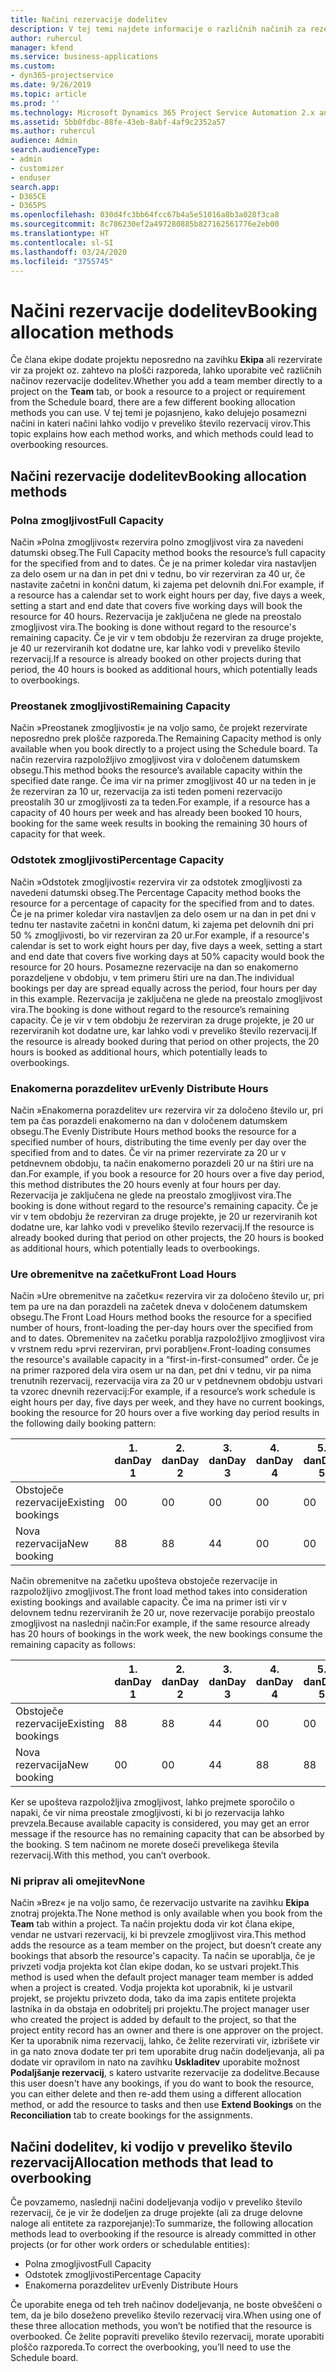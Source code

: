 ```yaml
---
title: Načini rezervacije dodelitev
description: V tej temi najdete informacije o različnih načinih za rezervacijo dodelitev.
author: ruhercul
manager: kfend
ms.service: business-applications
ms.custom:
- dyn365-projectservice
ms.date: 9/26/2019
ms.topic: article
ms.prod: ''
ms.technology: Microsoft Dynamics 365 Project Service Automation 2.x and 3.x
ms.assetid: 5bb0fdbc-88fe-43eb-8abf-4af9c2352a57
ms.author: ruhercul
audience: Admin
search.audienceType:
- admin
- customizer
- enduser
search.app:
- D365CE
- D365PS
ms.openlocfilehash: 030d4fc3bb64fcc67b4a5e51016a8b3a028f3ca8
ms.sourcegitcommit: 8c786230ef2a497280885b827162561776e2eb00
ms.translationtype: HT
ms.contentlocale: sl-SI
ms.lasthandoff: 03/24/2020
ms.locfileid: "3755745"
---
```

# <a name="booking-allocation-methods"></a><span data-ttu-id="7bdbc-103">Načini rezervacije dodelitev</span><span class="sxs-lookup"><span data-stu-id="7bdbc-103">Booking allocation methods</span></span>

<span data-ttu-id="7bdbc-104">Če člana ekipe dodate projektu neposredno na zavihku **Ekipa** ali rezervirate vir za projekt oz. zahtevo na plošči razporeda, lahko uporabite več različnih načinov rezervacije dodelitev.</span><span class="sxs-lookup"><span data-stu-id="7bdbc-104">Whether you add a team member directly to a project on the **Team** tab, or book a resource to a project or requirement from the Schedule board, there are a few different booking allocation methods you can use.</span></span> <span data-ttu-id="7bdbc-105">V tej temi je pojasnjeno, kako delujejo posamezni načini in kateri načini lahko vodijo v preveliko število rezervacij virov.</span><span class="sxs-lookup"><span data-stu-id="7bdbc-105">This topic explains how each method works, and which methods could lead to overbooking resources.</span></span>

## <a name="booking-allocation-methods"></a><span data-ttu-id="7bdbc-106">Načini rezervacije dodelitev</span><span class="sxs-lookup"><span data-stu-id="7bdbc-106">Booking allocation methods</span></span>

### <a name="full-capacity"></a><span data-ttu-id="7bdbc-107">Polna zmogljivost</span><span class="sxs-lookup"><span data-stu-id="7bdbc-107">Full Capacity</span></span> 
<span data-ttu-id="7bdbc-108">Način »Polna zmogljivost« rezervira polno zmogljivost vira za navedeni datumski obseg.</span><span class="sxs-lookup"><span data-stu-id="7bdbc-108">The Full Capacity method books the resource’s full capacity for the specified from and to dates.</span></span> <span data-ttu-id="7bdbc-109">Če je na primer koledar vira nastavljen za delo osem ur na dan in pet dni v tednu, bo vir rezerviran za 40 ur, če nastavite začetni in končni datum, ki zajema pet delovnih dni.</span><span class="sxs-lookup"><span data-stu-id="7bdbc-109">For example, if a resource has a calendar set to work eight hours per day, five days a week, setting a start and end date that covers five working days will book the resource for 40 hours.</span></span> <span data-ttu-id="7bdbc-110">Rezervacija je zaključena ne glede na preostalo zmogljivost vira.</span><span class="sxs-lookup"><span data-stu-id="7bdbc-110">The booking is done without regard to the resource's remaining capacity.</span></span> <span data-ttu-id="7bdbc-111">Če je vir v tem obdobju že rezerviran za druge projekte, je 40 ur rezerviranih kot dodatne ure, kar lahko vodi v preveliko število rezervacij.</span><span class="sxs-lookup"><span data-stu-id="7bdbc-111">If a resource is already booked on other projects during that period, the 40 hours is booked as additional hours, which potentially leads to overbookings.</span></span>

### <a name="remaining-capacity"></a><span data-ttu-id="7bdbc-112">Preostanek zmogljivosti</span><span class="sxs-lookup"><span data-stu-id="7bdbc-112">Remaining Capacity</span></span>
<span data-ttu-id="7bdbc-113">Način »Preostanek zmogljivosti« je na voljo samo, če projekt rezervirate neposredno prek plošče razporeda.</span><span class="sxs-lookup"><span data-stu-id="7bdbc-113">The Remaining Capacity method is only available when you book directly to a project using the Schedule board.</span></span> <span data-ttu-id="7bdbc-114">Ta način rezervira razpoložljivo zmogljivost vira v določenem datumskem obsegu.</span><span class="sxs-lookup"><span data-stu-id="7bdbc-114">This method books the resource’s available capacity within the specified date range.</span></span> <span data-ttu-id="7bdbc-115">Če ima vir na primer zmogljivost 40 ur na teden in je že rezerviran za 10 ur, rezervacija za isti teden pomeni rezervacijo preostalih 30 ur zmogljivosti za ta teden.</span><span class="sxs-lookup"><span data-stu-id="7bdbc-115">For example, if a resource has a capacity of 40 hours per week and has already been booked 10 hours, booking for the same week results in booking the remaining 30 hours of capacity for that week.</span></span>

### <a name="percentage-capacity"></a><span data-ttu-id="7bdbc-116">Odstotek zmogljivosti</span><span class="sxs-lookup"><span data-stu-id="7bdbc-116">Percentage Capacity</span></span>
<span data-ttu-id="7bdbc-117">Način »Odstotek zmogljivosti« rezervira vir za odstotek zmogljivosti za navedeni datumski obseg.</span><span class="sxs-lookup"><span data-stu-id="7bdbc-117">The Percentage Capacity method books the resource for a percentage of capacity for the specified from and to dates.</span></span> <span data-ttu-id="7bdbc-118">Če je na primer koledar vira nastavljen za delo osem ur na dan in pet dni v tednu ter nastavite začetni in končni datum, ki zajema pet delovnih dni pri 50 % zmogljivosti, bo vir rezerviran za 20 ur.</span><span class="sxs-lookup"><span data-stu-id="7bdbc-118">For example, if a resource's calendar is set to work eight hours per day, five days a week, setting a start and end date that covers five working days at 50% capacity would book the resource for 20 hours.</span></span> <span data-ttu-id="7bdbc-119">Posamezne rezervacije na dan so enakomerno porazdeljene v obdobju, v tem primeru štiri ure na dan.</span><span class="sxs-lookup"><span data-stu-id="7bdbc-119">The individual bookings per day are spread equally across the period, four hours per day in this example.</span></span> <span data-ttu-id="7bdbc-120">Rezervacija je zaključena ne glede na preostalo zmogljivost vira.</span><span class="sxs-lookup"><span data-stu-id="7bdbc-120">The booking is done without regard to the resource’s remaining capacity.</span></span> <span data-ttu-id="7bdbc-121">Če je vir v tem obdobju že rezerviran za druge projekte, je 20 ur rezerviranih kot dodatne ure, kar lahko vodi v preveliko število rezervacij.</span><span class="sxs-lookup"><span data-stu-id="7bdbc-121">If the resource is already booked during that period on other projects, the 20 hours is booked as additional hours, which potentially leads to overbookings.</span></span>

### <a name="evenly-distribute-hours"></a><span data-ttu-id="7bdbc-122">Enakomerna porazdelitev ur</span><span class="sxs-lookup"><span data-stu-id="7bdbc-122">Evenly Distribute Hours</span></span>
<span data-ttu-id="7bdbc-123">Način »Enakomerna porazdelitev ur« rezervira vir za določeno število ur, pri tem pa čas porazdeli enakomerno na dan v določenem datumskem obsegu.</span><span class="sxs-lookup"><span data-stu-id="7bdbc-123">The Evenly Distribute Hours method books the resource for a specified number of hours, distributing the time evenly per day over the specified from and to dates.</span></span> <span data-ttu-id="7bdbc-124">Če vir na primer rezervirate za 20 ur v petdnevnem obdobju, ta način enakomerno porazdeli 20 ur na štiri ure na dan.</span><span class="sxs-lookup"><span data-stu-id="7bdbc-124">For example, if you book a resource for 20 hours over a five day period, this method distributes the 20 hours evenly at four hours per day.</span></span> <span data-ttu-id="7bdbc-125">Rezervacija je zaključena ne glede na preostalo zmogljivost vira.</span><span class="sxs-lookup"><span data-stu-id="7bdbc-125">The booking is done without regard to the resource's remaining capacity.</span></span> <span data-ttu-id="7bdbc-126">Če je vir v tem obdobju že rezerviran za druge projekte, je 20 ur rezerviranih kot dodatne ure, kar lahko vodi v preveliko število rezervacij.</span><span class="sxs-lookup"><span data-stu-id="7bdbc-126">If the resource is already booked during that period on other projects, the 20 hours is booked as additional hours, which potentially leads to overbookings.</span></span>

### <a name="front-load-hours"></a><span data-ttu-id="7bdbc-127">Ure obremenitve na začetku</span><span class="sxs-lookup"><span data-stu-id="7bdbc-127">Front Load Hours</span></span>
<span data-ttu-id="7bdbc-128">Način »Ure obremenitve na začetku« rezervira vir za določeno število ur, pri tem pa ure na dan porazdeli na začetek dneva v določenem datumskem obsegu.</span><span class="sxs-lookup"><span data-stu-id="7bdbc-128">The Front Load Hours method books the resource for a specified number of hours, front-loading the per-day hours over the specified from and to dates.</span></span> <span data-ttu-id="7bdbc-129">Obremenitev na začetku porablja razpoložljivo zmogljivost vira v vrstnem redu »prvi rezerviran, prvi porabljen«.</span><span class="sxs-lookup"><span data-stu-id="7bdbc-129">Front-loading consumes the resource's available capacity in a “first-in-first-consumed” order.</span></span> <span data-ttu-id="7bdbc-130">Če je na primer razpored dela vira osem ur na dan, pet dni v tednu, vir pa nima trenutnih rezervacij, rezervacija vira za 20 ur v petdnevnem obdobju ustvari ta vzorec dnevnih rezervacij:</span><span class="sxs-lookup"><span data-stu-id="7bdbc-130">For example, if a resource’s work schedule is eight hours per day, five days per week, and they have no current bookings, booking the resource for 20 hours over a five working day period results in the following daily booking pattern:</span></span> 

|                           |    <span data-ttu-id="7bdbc-131">1. dan</span><span class="sxs-lookup"><span data-stu-id="7bdbc-131">Day 1</span></span>    |    <span data-ttu-id="7bdbc-132">2. dan</span><span class="sxs-lookup"><span data-stu-id="7bdbc-132">Day 2</span></span>    |    <span data-ttu-id="7bdbc-133">3. dan</span><span class="sxs-lookup"><span data-stu-id="7bdbc-133">Day 3</span></span>    |    <span data-ttu-id="7bdbc-134">4. dan</span><span class="sxs-lookup"><span data-stu-id="7bdbc-134">Day 4</span></span>    |    <span data-ttu-id="7bdbc-135">5. dan</span><span class="sxs-lookup"><span data-stu-id="7bdbc-135">Day 5</span></span>    |    <span data-ttu-id="7bdbc-136">Skupaj</span><span class="sxs-lookup"><span data-stu-id="7bdbc-136">Total</span></span>    |
|---------------------------|-------------|-------------|-------------|-------------|-------------|-------------|
|    <span data-ttu-id="7bdbc-137">Obstoječe rezervacije</span><span class="sxs-lookup"><span data-stu-id="7bdbc-137">Existing   bookings</span></span>    |    <span data-ttu-id="7bdbc-138">0</span><span class="sxs-lookup"><span data-stu-id="7bdbc-138">0</span></span>        |    <span data-ttu-id="7bdbc-139">0</span><span class="sxs-lookup"><span data-stu-id="7bdbc-139">0</span></span>        |    <span data-ttu-id="7bdbc-140">0</span><span class="sxs-lookup"><span data-stu-id="7bdbc-140">0</span></span>        |    <span data-ttu-id="7bdbc-141">0</span><span class="sxs-lookup"><span data-stu-id="7bdbc-141">0</span></span>        |    <span data-ttu-id="7bdbc-142">0</span><span class="sxs-lookup"><span data-stu-id="7bdbc-142">0</span></span>        |    <span data-ttu-id="7bdbc-143">0</span><span class="sxs-lookup"><span data-stu-id="7bdbc-143">0</span></span>        |
|    <span data-ttu-id="7bdbc-144">Nova rezervacija</span><span class="sxs-lookup"><span data-stu-id="7bdbc-144">New   booking</span></span>          |    <span data-ttu-id="7bdbc-145">8</span><span class="sxs-lookup"><span data-stu-id="7bdbc-145">8</span></span>        |    <span data-ttu-id="7bdbc-146">8</span><span class="sxs-lookup"><span data-stu-id="7bdbc-146">8</span></span>        |    <span data-ttu-id="7bdbc-147">4</span><span class="sxs-lookup"><span data-stu-id="7bdbc-147">4</span></span>        |    <span data-ttu-id="7bdbc-148">0</span><span class="sxs-lookup"><span data-stu-id="7bdbc-148">0</span></span>        |    <span data-ttu-id="7bdbc-149">0</span><span class="sxs-lookup"><span data-stu-id="7bdbc-149">0</span></span>        |    <span data-ttu-id="7bdbc-150">20</span><span class="sxs-lookup"><span data-stu-id="7bdbc-150">20</span></span>       |

<span data-ttu-id="7bdbc-151">Način obremenitve na začetku upošteva obstoječe rezervacije in razpoložljivo zmogljivost.</span><span class="sxs-lookup"><span data-stu-id="7bdbc-151">The front load method takes into consideration existing bookings and available capacity.</span></span> <span data-ttu-id="7bdbc-152">Če ima na primer isti vir v delovnem tednu rezerviranih že 20 ur, nove rezervacije porabijo preostalo zmogljivost na naslednji način:</span><span class="sxs-lookup"><span data-stu-id="7bdbc-152">For example, if the same resource already has 20 hours of bookings in the work week, the new bookings consume the remaining capacity as follows:</span></span>

|                     | <span data-ttu-id="7bdbc-153">1. dan</span><span class="sxs-lookup"><span data-stu-id="7bdbc-153">Day 1</span></span> | <span data-ttu-id="7bdbc-154">2. dan</span><span class="sxs-lookup"><span data-stu-id="7bdbc-154">Day 2</span></span> | <span data-ttu-id="7bdbc-155">3. dan</span><span class="sxs-lookup"><span data-stu-id="7bdbc-155">Day 3</span></span> | <span data-ttu-id="7bdbc-156">4. dan</span><span class="sxs-lookup"><span data-stu-id="7bdbc-156">Day 4</span></span> | <span data-ttu-id="7bdbc-157">5. dan</span><span class="sxs-lookup"><span data-stu-id="7bdbc-157">Day 5</span></span> | <span data-ttu-id="7bdbc-158">Skupaj</span><span class="sxs-lookup"><span data-stu-id="7bdbc-158">Total</span></span> |
|---------------------|-------|-------|-------|-------|-------|-------|
| <span data-ttu-id="7bdbc-159">Obstoječe rezervacije</span><span class="sxs-lookup"><span data-stu-id="7bdbc-159">Existing   bookings</span></span> | <span data-ttu-id="7bdbc-160">8</span><span class="sxs-lookup"><span data-stu-id="7bdbc-160">8</span></span>     | <span data-ttu-id="7bdbc-161">8</span><span class="sxs-lookup"><span data-stu-id="7bdbc-161">8</span></span>     | <span data-ttu-id="7bdbc-162">4</span><span class="sxs-lookup"><span data-stu-id="7bdbc-162">4</span></span>     | <span data-ttu-id="7bdbc-163">0</span><span class="sxs-lookup"><span data-stu-id="7bdbc-163">0</span></span>     | <span data-ttu-id="7bdbc-164">0</span><span class="sxs-lookup"><span data-stu-id="7bdbc-164">0</span></span>     | <span data-ttu-id="7bdbc-165">20</span><span class="sxs-lookup"><span data-stu-id="7bdbc-165">20</span></span>    |
| <span data-ttu-id="7bdbc-166">Nova rezervacija</span><span class="sxs-lookup"><span data-stu-id="7bdbc-166">New   booking</span></span>       | <span data-ttu-id="7bdbc-167">0</span><span class="sxs-lookup"><span data-stu-id="7bdbc-167">0</span></span>     | <span data-ttu-id="7bdbc-168">0</span><span class="sxs-lookup"><span data-stu-id="7bdbc-168">0</span></span>     | <span data-ttu-id="7bdbc-169">4</span><span class="sxs-lookup"><span data-stu-id="7bdbc-169">4</span></span>     | <span data-ttu-id="7bdbc-170">8</span><span class="sxs-lookup"><span data-stu-id="7bdbc-170">8</span></span>     | <span data-ttu-id="7bdbc-171">8</span><span class="sxs-lookup"><span data-stu-id="7bdbc-171">8</span></span>     | <span data-ttu-id="7bdbc-172">20</span><span class="sxs-lookup"><span data-stu-id="7bdbc-172">20</span></span>    |

<span data-ttu-id="7bdbc-173">Ker se upošteva razpoložljiva zmogljivost, lahko prejmete sporočilo o napaki, če vir nima preostale zmogljivosti, ki bi jo rezervacija lahko prevzela.</span><span class="sxs-lookup"><span data-stu-id="7bdbc-173">Because available capacity is considered, you may get an error message if the resource has no remaining capacity that can be absorbed by the booking.</span></span> <span data-ttu-id="7bdbc-174">S tem načinom ne morete doseči prevelikega števila rezervacij.</span><span class="sxs-lookup"><span data-stu-id="7bdbc-174">With this method, you can’t overbook.</span></span>

### <a name="none"></a><span data-ttu-id="7bdbc-175">Ni priprav ali omejitev</span><span class="sxs-lookup"><span data-stu-id="7bdbc-175">None</span></span>
<span data-ttu-id="7bdbc-176">Način »Brez« je na voljo samo, če rezervacijo ustvarite na zavihku **Ekipa** znotraj projekta.</span><span class="sxs-lookup"><span data-stu-id="7bdbc-176">The None method is only available when you book from the **Team** tab within a project.</span></span> <span data-ttu-id="7bdbc-177">Ta način projektu doda vir kot člana ekipe, vendar ne ustvari rezervacij, ki bi prevzele zmogljivost vira.</span><span class="sxs-lookup"><span data-stu-id="7bdbc-177">This method adds the resource as a team member on the project, but doesn’t create any bookings that absorb the resource's capacity.</span></span> <span data-ttu-id="7bdbc-178">Ta način se uporablja, če je privzeti vodja projekta kot član ekipe dodan, ko se ustvari projekt.</span><span class="sxs-lookup"><span data-stu-id="7bdbc-178">This method is used when the default project manager team member is added when a project is created.</span></span> <span data-ttu-id="7bdbc-179">Vodja projekta kot uporabnik, ki je ustvaril projekt, se projektu privzeto doda, tako da ima zapis entitete projekta lastnika in da obstaja en odobritelj pri projektu.</span><span class="sxs-lookup"><span data-stu-id="7bdbc-179">The project manager user who created the project is added by default to the project, so that the project entity record has an owner and there is one approver on the project.</span></span> <span data-ttu-id="7bdbc-180">Ker ta uporabnik nima rezervacij, lahko, če želite rezervirati vir, izbrišete vir in ga nato znova dodate ter pri tem uporabite drug način dodeljevanja, ali pa dodate vir opravilom in nato na zavihku **Uskladitev** uporabite možnost **Podaljšanje rezervacij**, s katero ustvarite rezervacije za dodelitve.</span><span class="sxs-lookup"><span data-stu-id="7bdbc-180">Because this user doesn't have any bookings, if you do want to book the resource, you can either delete and then re-add them using a different allocation method, or add the resource to tasks and then use **Extend Bookings** on the **Reconciliation** tab to create bookings for the assignments.</span></span>

## <a name="allocation-methods-that-lead-to-overbooking"></a><span data-ttu-id="7bdbc-181">Načini dodelitev, ki vodijo v preveliko število rezervacij</span><span class="sxs-lookup"><span data-stu-id="7bdbc-181">Allocation methods that lead to overbooking</span></span>
<span data-ttu-id="7bdbc-182">Če povzamemo, naslednji načini dodeljevanja vodijo v preveliko število rezervacij, če je vir že dodeljen za druge projekte (ali za druge delovne naloge ali entitete za razporejanje):</span><span class="sxs-lookup"><span data-stu-id="7bdbc-182">To summarize, the following allocation methods lead to overbooking if the resource is already committed in other projects (or for other work orders or schedulable entities):</span></span>

- <span data-ttu-id="7bdbc-183">Polna zmogljivost</span><span class="sxs-lookup"><span data-stu-id="7bdbc-183">Full Capacity</span></span>
- <span data-ttu-id="7bdbc-184">Odstotek zmogljivosti</span><span class="sxs-lookup"><span data-stu-id="7bdbc-184">Percentage Capacity</span></span>
- <span data-ttu-id="7bdbc-185">Enakomerna porazdelitev ur</span><span class="sxs-lookup"><span data-stu-id="7bdbc-185">Evenly Distribute Hours</span></span>

<span data-ttu-id="7bdbc-186">Če uporabite enega od teh treh načinov dodeljevanja, ne boste obveščeni o tem, da je bilo doseženo preveliko število rezervacij vira.</span><span class="sxs-lookup"><span data-stu-id="7bdbc-186">When using one of these three allocation methods, you won’t be notified that the resource is overbooked.</span></span> <span data-ttu-id="7bdbc-187">Če želite popraviti preveliko število rezervacij, morate uporabiti ploščo razporeda.</span><span class="sxs-lookup"><span data-stu-id="7bdbc-187">To correct the overbooking, you’ll need to use the Schedule board.</span></span>
